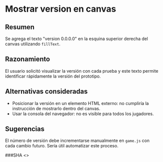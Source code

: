# Mostrar version en canvas

## Resumen
Se agrega el texto "version 0.0.0.0" en la esquina superior derecha del canvas utilizando `fillText`.

## Razonamiento
El usuario solicitó visualizar la versión con cada prueba y este texto permite identificar rápidamente la versión del prototipo.

## Alternativas consideradas
- Posicionar la versión en un elemento HTML externo: no cumpliría la instrucción de mostrarlo dentro del canvas.
- Usar la consola del navegador: no es visible para todos los jugadores.

## Sugerencias
El número de versión debe incrementarse manualmente en `game.js` con cada cambio futuro. Sería útil automatizar este proceso.

###SHA
<<git SHA>>

